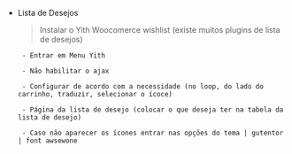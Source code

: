 - Lista de Desejos

    > Instalar o Yith Woocomerce wishlist (existe muitos plugins de lista de desejos)

       - Entrar em Menu Yith

       - Não habilitar o ajax

       - Configurar de acordo com a necessidade (no loop, do lado do carrinho, traduzir, selecionar o ícoce)

       - Página da lista de desejo (colocar o que deseja ter na tabela da lista de desejo)

       - Caso não aparecer os ícones entrar nas opções do tema | gutentor | font awsewone
